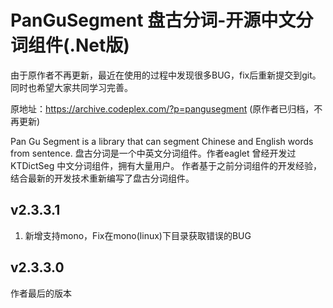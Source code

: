 # PanGuSegment 盘古分词-开源中文分词组件(.Net版) 

由于原作者不再更新，最近在使用的过程中发现很多BUG，fix后重新提交到git。
同时也希望大家共同学习完善。

原地址：https://archive.codeplex.com/?p=pangusegment (原作者已归档，不再更新)

Pan Gu Segment is a library that can segment Chinese and English words from sentence. 
盘古分词是一个中英文分词组件。作者eaglet 曾经开发过KTDictSeg 中文分词组件，拥有大量用户。 
作者基于之前分词组件的开发经验，结合最新的开发技术重新编写了盘古分词组件。


## v2.3.3.1
1.	新增支持mono，Fix在mono(linux)下目录获取错误的BUG


## v2.3.3.0
作者最后的版本